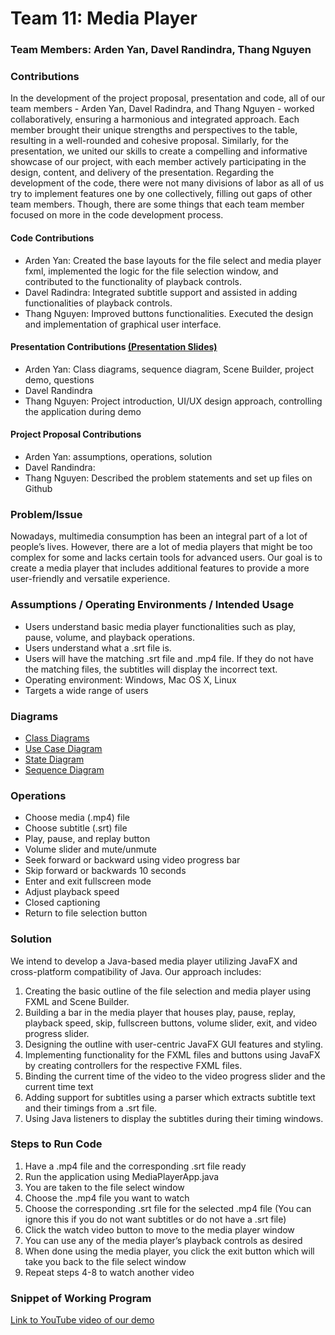 # Team 11: Media Player
### Team Members: Arden Yan, Davel Randindra, Thang Nguyen

### Contributions
In the development of the project proposal, presentation and code, all of our team members - Arden Yan, Davel Radindra, and Thang Nguyen - worked collaboratively, ensuring a harmonious and integrated approach. Each member brought their unique strengths and perspectives to the table, resulting in a well-rounded and cohesive proposal. Similarly, for the presentation, we united our skills to create a compelling and informative showcase of our project, with each member actively participating in the design, content, and delivery of the presentation. Regarding the development of the code, there were not many divisions of labor as all of us try to implement features one by one collectively, filling out gaps of other team members. Though, there are some things that each team member focused on more in the code development process.

#### Code Contributions
- Arden Yan: Created the base layouts for the file select and media player fxml, implemented the logic for the file selection window, and contributed to the functionality of playback controls.
- Davel Radindra: Integrated subtitle support and assisted in adding functionalities of playback controls.
- Thang Nguyen: Improved buttons functionalities. Executed the design and implementation of graphical user interface.

#### Presentation Contributions [(Presentation Slides)](diagram/presentation-slides.pdf)
- Arden Yan: Class diagrams, sequence diagram, Scene Builder, project demo, questions
- Davel Randindra
- Thang Nguyen: Project introduction, UI/UX design approach, controlling the application during demo

#### Project Proposal Contributions
- Arden Yan: assumptions, operations, solution
- Davel Randindra:
- Thang Nguyen: Described the problem statements and set up files on Github



### Problem/Issue
Nowadays, multimedia consumption has been an integral part of a lot of people’s lives. However, there are a lot of media players that might be too complex for some and lacks certain tools for advanced users. Our goal is to create a media player that includes additional features to provide a more user-friendly and versatile experience.

### Assumptions / Operating Environments / Intended Usage 
- Users understand basic media player functionalities such as play, pause, volume, and playback operations.
- Users understand what a .srt file is.
- Users will have the matching .srt file and .mp4 file. If they do not have the matching files, the subtitles will display the incorrect text.
- Operating environment: Windows, Mac OS X, Linux
- Targets a wide range of users

### Diagrams
- [Class Diagrams](diagram/class-diagrams.png)
- [Use Case Diagram](diagram/usecase-diagram.png)
- [State Diagram](diagram/state-diagram.png)
- [Sequence Diagram](diagram/sequence-diagram.png)


### Operations
- Choose media (.mp4) file
- Choose subtitle (.srt) file
- Play, pause, and replay button
- Volume slider and mute/unmute
- Seek forward or backward using video progress bar
- Skip forward or backwards 10 seconds
- Enter and exit fullscreen mode
- Adjust playback speed
- Closed captioning
- Return to file selection button

### Solution
We intend to develop a Java-based media player utilizing JavaFX and cross-platform compatibility of Java. Our approach includes: 
1. Creating the basic outline of the file selection and media player using FXML and Scene Builder.
1. Building a bar in the media player that houses play, pause, replay, playback speed, skip, fullscreen buttons, volume slider, exit, and video progress slider.
1. Designing the outline with user-centric JavaFX GUI features and styling.
1. Implementing functionality for the FXML files and buttons using JavaFX by creating controllers for the respective FXML files.
1. Binding the current time of the video to the video progress slider and the current time text
1. Adding support for subtitles using a parser which extracts subtitle text and their timings from a .srt file.
1. Using Java listeners to display the subtitles during their timing windows.

### Steps to Run Code
1. Have a .mp4 file and the corresponding .srt file ready
1. Run the application using MediaPlayerApp.java
1. You are taken to the file select window
1. Choose the .mp4 file you want to watch
1. Choose the corresponding .srt file for the selected .mp4 file (You can ignore this if you do not want subtitles or do not have a .srt file)
1. Click the watch video button to move to the media player window
1. You can use any of the media player’s playback controls as desired
1. When done using the media player, you click the exit button which will take you back to the file select window
1. Repeat steps 4-8 to watch another video

### Snippet of Working Program
[Link to YouTube video of our demo](https://youtu.be/f-wv9uhuLlU)
